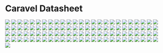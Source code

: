 # Caravel Datasheet

<img src="https://svg.wavedrom.com/{signal:[{name:'clk',wave:'p......'},{name:'bus',wave:'x.34.5x',data:'head body tail'},{name:'wire',wave:'0.1..0.'}]}"/>
<img src="https://svg.wavedrom.com/{reg: [{name: 'rxtx[7:0]', bits: 8},{'bits': 24}]}"/>

<img src="https://svg.wavedrom.com/{reg: [{name: 'rxtx[7:0]', bits: 8},{'bits': 24},], config: {hspace: 400, bits: 32, lanes: 1 }, options: {hspace: 400, bits: 32, lanes: 1}}"/>


<img src="https://svg.wavedrom.com/{reg: [{name: soc_rst,  type: 4, bits: 1},{name: cpu_rst,  bits: 1},{bits: 30}], config: {hspace: 400, bits: 32, lanes: 4 }, options: {hspace: 400, bits: 32, lanes: 4}}"/>
<img src="https://svg.wavedrom.com/{reg: [{name: scratch[31:0], attr: 'reset: 305419896', bits: 32}], config: {hspace: 400, bits: 32, lanes: 1 }, options: {hspace: 400, bits: 32, lanes: 1}}"/>
<img src="https://svg.wavedrom.com/{reg: [{name: bus_errors[31:0], bits: 32}], config: {hspace: 400, bits: 32, lanes: 1 }, options: {hspace: 400, bits: 32, lanes: 1}}"/>
<img src="https://svg.wavedrom.com/{reg: [{name: start,  type: 4, bits: 1},{bits: 7},{name: length,  bits: 8},{bits: 16}], config: {hspace: 400, bits: 32, lanes: 4 }, options: {hspace: 400, bits: 32, lanes: 4}}"/>
<img src="https://svg.wavedrom.com/{reg: [{name: done,  bits: 1},{bits: 31}], config: {hspace: 400, bits: 32, lanes: 4 }, options: {hspace: 400, bits: 32, lanes: 4}}"/>
<img src="https://svg.wavedrom.com/{reg: [{name: mosi[7:0], bits: 8},{bits: 24},], config: {hspace: 400, bits: 32, lanes: 1 }, options: {hspace: 400, bits: 32, lanes: 1}}"/>
<img src="https://svg.wavedrom.com/{reg: [{name: miso[7:0], bits: 8},{bits: 24},], config: {hspace: 400, bits: 32, lanes: 1 }, options: {hspace: 400, bits: 32, lanes: 1}}"/>
<img src="https://svg.wavedrom.com/{reg: [{name: sel,  attr: '1', bits: 1},{bits: 15},{name: mode,  bits: 1},{bits: 15}], config: {hspace: 400, bits: 32, lanes: 4 }, options: {hspace: 400, bits: 32, lanes: 4}}"/>
<img src="https://svg.wavedrom.com/{reg: [{name: mode,  bits: 1},{bits: 31}], config: {hspace: 400, bits: 32, lanes: 4 }, options: {hspace: 400, bits: 32, lanes: 4}}"/>
<img src="https://svg.wavedrom.com/{reg: [{name: clk_divider[15:0], attr: 'reset: 100', bits: 16},{bits: 16},], config: {hspace: 400, bits: 32, lanes: 1 }, options: {hspace: 400, bits: 32, lanes: 1}}"/>
<img src="https://svg.wavedrom.com/{reg: [{name: out, bits: 1},{bits: 31},], config: {hspace: 400, bits: 32, lanes: 4 }, options: {hspace: 400, bits: 32, lanes: 4}}"/>
<img src="https://svg.wavedrom.com/{reg: [{name: ien[127:96], bits: 32}], config: {hspace: 400, bits: 32, lanes: 1 }, options: {hspace: 400, bits: 32, lanes: 1}}"/>
<img src="https://svg.wavedrom.com/{reg: [{name: ien[95:64], bits: 32}], config: {hspace: 400, bits: 32, lanes: 1 }, options: {hspace: 400, bits: 32, lanes: 1}}"/>
<img src="https://svg.wavedrom.com/{reg: [{name: ien[63:32], bits: 32}], config: {hspace: 400, bits: 32, lanes: 1 }, options: {hspace: 400, bits: 32, lanes: 1}}"/>
<img src="https://svg.wavedrom.com/{reg: [{name: ien[31:0], bits: 32}], config: {hspace: 400, bits: 32, lanes: 1 }, options: {hspace: 400, bits: 32, lanes: 1}}"/>
<img src="https://svg.wavedrom.com/{reg: [{name: oe[127:96], bits: 32}], config: {hspace: 400, bits: 32, lanes: 1 }, options: {hspace: 400, bits: 32, lanes: 1}}"/>
<img src="https://svg.wavedrom.com/{reg: [{name: oe[95:64], bits: 32}], config: {hspace: 400, bits: 32, lanes: 1 }, options: {hspace: 400, bits: 32, lanes: 1}}"/>
<img src="https://svg.wavedrom.com/{reg: [{name: oe[63:32], bits: 32}], config: {hspace: 400, bits: 32, lanes: 1 }, options: {hspace: 400, bits: 32, lanes: 1}}"/>
<img src="https://svg.wavedrom.com/{reg: [{name: oe[31:0], bits: 32}], config: {hspace: 400, bits: 32, lanes: 1 }, options: {hspace: 400, bits: 32, lanes: 1}}"/>
<img src="https://svg.wavedrom.com/{reg: [{name: in[127:96], bits: 32}], config: {hspace: 400, bits: 32, lanes: 1 }, options: {hspace: 400, bits: 32, lanes: 1}}"/>
<img src="https://svg.wavedrom.com/{reg: [{name: in[95:64], bits: 32}], config: {hspace: 400, bits: 32, lanes: 1 }, options: {hspace: 400, bits: 32, lanes: 1}}"/>
<img src="https://svg.wavedrom.com/{reg: [{name: in[63:32], bits: 32}], config: {hspace: 400, bits: 32, lanes: 1 }, options: {hspace: 400, bits: 32, lanes: 1}}"/>
<img src="https://svg.wavedrom.com/{reg: [{name: in[31:0], bits: 32}], config: {hspace: 400, bits: 32, lanes: 1 }, options: {hspace: 400, bits: 32, lanes: 1}}"/>
<img src="https://svg.wavedrom.com/{reg: [{name: out[127:96], bits: 32}], config: {hspace: 400, bits: 32, lanes: 1 }, options: {hspace: 400, bits: 32, lanes: 1}}"/>
<img src="https://svg.wavedrom.com/{reg: [{name: out[95:64], bits: 32}], config: {hspace: 400, bits: 32, lanes: 1 }, options: {hspace: 400, bits: 32, lanes: 1}}"/>
<img src="https://svg.wavedrom.com/{reg: [{name: out[63:32], bits: 32}], config: {hspace: 400, bits: 32, lanes: 1 }, options: {hspace: 400, bits: 32, lanes: 1}}"/>
<img src="https://svg.wavedrom.com/{reg: [{name: out[31:0], bits: 32}], config: {hspace: 400, bits: 32, lanes: 1 }, options: {hspace: 400, bits: 32, lanes: 1}}"/>
<img src="https://svg.wavedrom.com/{reg: [{name: rxtx[7:0], bits: 8},{bits: 24},], config: {hspace: 400, bits: 32, lanes: 1 }, options: {hspace: 400, bits: 32, lanes: 1}}"/>
<img src="https://svg.wavedrom.com/{reg: [{name: txfull, bits: 1},{bits: 31},], config: {hspace: 400, bits: 32, lanes: 4 }, options: {hspace: 400, bits: 32, lanes: 4}}"/>
<img src="https://svg.wavedrom.com/{reg: [{name: rxempty, bits: 1},{bits: 31},], config: {hspace: 400, bits: 32, lanes: 4 }, options: {hspace: 400, bits: 32, lanes: 4}}"/>
<img src="https://svg.wavedrom.com/{reg: [{name: tx,  bits: 1},{name: rx,  bits: 1},{bits: 30}], config: {hspace: 400, bits: 32, lanes: 4 }, options: {hspace: 400, bits: 32, lanes: 4}}"/>
<img src="https://svg.wavedrom.com/{reg: [{name: tx,  bits: 1},{name: rx,  bits: 1},{bits: 30}], config: {hspace: 400, bits: 32, lanes: 4 }, options: {hspace: 400, bits: 32, lanes: 4}}"/>
<img src="https://svg.wavedrom.com/{reg: [{name: tx,  bits: 1},{name: rx,  bits: 1},{bits: 30}], config: {hspace: 400, bits: 32, lanes: 4 }, options: {hspace: 400, bits: 32, lanes: 4}}"/>
<img src="https://svg.wavedrom.com/{reg: [{name: txempty, bits: 1},{bits: 31},], config: {hspace: 400, bits: 32, lanes: 4 }, options: {hspace: 400, bits: 32, lanes: 4}}"/>
<img src="https://svg.wavedrom.com/{reg: [{name: rxfull, bits: 1},{bits: 31},], config: {hspace: 400, bits: 32, lanes: 4 }, options: {hspace: 400, bits: 32, lanes: 4}}"/>
<img src="https://svg.wavedrom.com/{reg: [{name: out, bits: 1},{bits: 31},], config: {hspace: 400, bits: 32, lanes: 4 }, options: {hspace: 400, bits: 32, lanes: 4}}"/>
<img src="https://svg.wavedrom.com/{reg: [{name: load[31:0], bits: 32}], config: {hspace: 400, bits: 32, lanes: 1 }, options: {hspace: 400, bits: 32, lanes: 1}}"/>
<img src="https://svg.wavedrom.com/{reg: [{name: reload[31:0], bits: 32}], config: {hspace: 400, bits: 32, lanes: 1 }, options: {hspace: 400, bits: 32, lanes: 1}}"/>
<img src="https://svg.wavedrom.com/{reg: [{name: en, bits: 1},{bits: 31},], config: {hspace: 400, bits: 32, lanes: 4 }, options: {hspace: 400, bits: 32, lanes: 4}}"/>
<img src="https://svg.wavedrom.com/{reg: [{name: update_value, bits: 1},{bits: 31},], config: {hspace: 400, bits: 32, lanes: 4 }, options: {hspace: 400, bits: 32, lanes: 4}}"/>
<img src="https://svg.wavedrom.com/{reg: [{name: value[31:0], bits: 32}], config: {hspace: 400, bits: 32, lanes: 1 }, options: {hspace: 400, bits: 32, lanes: 1}}"/>
<img src="https://svg.wavedrom.com/{reg: [{name: zero,  bits: 1},{bits: 31}], config: {hspace: 400, bits: 32, lanes: 4 }, options: {hspace: 400, bits: 32, lanes: 4}}"/>
<img src="https://svg.wavedrom.com/{reg: [{name: zero,  bits: 1},{bits: 31}], config: {hspace: 400, bits: 32, lanes: 4 }, options: {hspace: 400, bits: 32, lanes: 4}}"/>
<img src="https://svg.wavedrom.com/{reg: [{name: zero,  bits: 1},{bits: 31}], config: {hspace: 400, bits: 32, lanes: 4 }, options: {hspace: 400, bits: 32, lanes: 4}}"/>
<img src="https://svg.wavedrom.com/{reg: [{name: mmap_dummy_bits[7:0], bits: 8},{bits: 24},], config: {hspace: 400, bits: 32, lanes: 1 }, options: {hspace: 400, bits: 32, lanes: 1}}"/>
<img src="https://svg.wavedrom.com/{reg: [{name: master_cs, bits: 1},{bits: 31},], config: {hspace: 400, bits: 32, lanes: 4 }, options: {hspace: 400, bits: 32, lanes: 4}}"/>
<img src="https://svg.wavedrom.com/{reg: [{name: len,  bits: 8},{name: width,  bits: 4},{bits: 4},{name: mask,  bits: 8},{bits: 8}], config: {hspace: 400, bits: 32, lanes: 4 }, options: {hspace: 400, bits: 32, lanes: 4}}"/>
<img src="https://svg.wavedrom.com/{reg: [{name: master_rxtx[31:0], bits: 32}], config: {hspace: 400, bits: 32, lanes: 1 }, options: {hspace: 400, bits: 32, lanes: 1}}"/>
<img src="https://svg.wavedrom.com/{reg: [{name: tx_ready,  bits: 1},{name: rx_ready,  bits: 1},{bits: 30}], config: {hspace: 400, bits: 32, lanes: 4 }, options: {hspace: 400, bits: 32, lanes: 4}}"/>
<img src="https://svg.wavedrom.com/{reg: [{name: out, bits: 1},{bits: 31},], config: {hspace: 400, bits: 32, lanes: 4 }, options: {hspace: 400, bits: 32, lanes: 4}}"/>
<img src="https://svg.wavedrom.com/{reg: [{name: out, bits: 1},{bits: 31},], config: {hspace: 400, bits: 32, lanes: 4 }, options: {hspace: 400, bits: 32, lanes: 4}}"/>
<img src="https://svg.wavedrom.com/{reg: [{name: out, bits: 1},{bits: 31},], config: {hspace: 400, bits: 32, lanes: 4 }, options: {hspace: 400, bits: 32, lanes: 4}}"/>
<img src="https://svg.wavedrom.com/{reg: [{name: mode1, bits: 1},{bits: 31},], config: {hspace: 400, bits: 32, lanes: 4 }, options: {hspace: 400, bits: 32, lanes: 4}}"/>
<img src="https://svg.wavedrom.com/{reg: [{name: mode0, bits: 1},{bits: 31},], config: {hspace: 400, bits: 32, lanes: 4 }, options: {hspace: 400, bits: 32, lanes: 4}}"/>
<img src="https://svg.wavedrom.com/{reg: [{name: ien, bits: 1},{bits: 31},], config: {hspace: 400, bits: 32, lanes: 4 }, options: {hspace: 400, bits: 32, lanes: 4}}"/>
<img src="https://svg.wavedrom.com/{reg: [{name: oe, bits: 1},{bits: 31},], config: {hspace: 400, bits: 32, lanes: 4 }, options: {hspace: 400, bits: 32, lanes: 4}}"/>
<img src="https://svg.wavedrom.com/{reg: [{name: in, bits: 1},{bits: 31},], config: {hspace: 400, bits: 32, lanes: 4 }, options: {hspace: 400, bits: 32, lanes: 4}}"/>
<img src="https://svg.wavedrom.com/{reg: [{name: out, bits: 1},{bits: 31},], config: {hspace: 400, bits: 32, lanes: 4 }, options: {hspace: 400, bits: 32, lanes: 4}}"/>
<img src="https://svg.wavedrom.com/{reg: [{name: in, bits: 1},{bits: 31},], config: {hspace: 400, bits: 32, lanes: 4 }, options: {hspace: 400, bits: 32, lanes: 4}}"/>
<img src="https://svg.wavedrom.com/{reg: [{name: mode, bits: 1},{bits: 31},], config: {hspace: 400, bits: 32, lanes: 4 }, options: {hspace: 400, bits: 32, lanes: 4}}"/>
<img src="https://svg.wavedrom.com/{reg: [{name: edge, bits: 1},{bits: 31},], config: {hspace: 400, bits: 32, lanes: 4 }, options: {hspace: 400, bits: 32, lanes: 4}}"/>
<img src="https://svg.wavedrom.com/{reg: [{name: i0,  bits: 1},{bits: 31}], config: {hspace: 400, bits: 32, lanes: 4 }, options: {hspace: 400, bits: 32, lanes: 4}}"/>
<img src="https://svg.wavedrom.com/{reg: [{name: i0,  bits: 1},{bits: 31}], config: {hspace: 400, bits: 32, lanes: 4 }, options: {hspace: 400, bits: 32, lanes: 4}}"/>
<img src="https://svg.wavedrom.com/{reg: [{name: i0,  bits: 1},{bits: 31}], config: {hspace: 400, bits: 32, lanes: 4 }, options: {hspace: 400, bits: 32, lanes: 4}}"/>
<img src="https://svg.wavedrom.com/{reg: [{name: in, bits: 1},{bits: 31},], config: {hspace: 400, bits: 32, lanes: 4 }, options: {hspace: 400, bits: 32, lanes: 4}}"/>
<img src="https://svg.wavedrom.com/{reg: [{name: mode, bits: 1},{bits: 31},], config: {hspace: 400, bits: 32, lanes: 4 }, options: {hspace: 400, bits: 32, lanes: 4}}"/>
<img src="https://svg.wavedrom.com/{reg: [{name: edge, bits: 1},{bits: 31},], config: {hspace: 400, bits: 32, lanes: 4 }, options: {hspace: 400, bits: 32, lanes: 4}}"/>
<img src="https://svg.wavedrom.com/{reg: [{name: i0,  bits: 1},{bits: 31}], config: {hspace: 400, bits: 32, lanes: 4 }, options: {hspace: 400, bits: 32, lanes: 4}}"/>
<img src="https://svg.wavedrom.com/{reg: [{name: i0,  bits: 1},{bits: 31}], config: {hspace: 400, bits: 32, lanes: 4 }, options: {hspace: 400, bits: 32, lanes: 4}}"/>
<img src="https://svg.wavedrom.com/{reg: [{name: i0,  bits: 1},{bits: 31}], config: {hspace: 400, bits: 32, lanes: 4 }, options: {hspace: 400, bits: 32, lanes: 4}}"/>
<img src="https://svg.wavedrom.com/{reg: [{name: clk_divisor[7:0], attr: 'reset: 1', bits: 8},{bits: 24},], config: {hspace: 400, bits: 32, lanes: 1 }, options: {hspace: 400, bits: 32, lanes: 1}}"/>
<img src="https://svg.wavedrom.com/{reg: [{name: in, bits: 1},{bits: 31},], config: {hspace: 400, bits: 32, lanes: 4 }, options: {hspace: 400, bits: 32, lanes: 4}}"/>
<img src="https://svg.wavedrom.com/{reg: [{name: mode, bits: 1},{bits: 31},], config: {hspace: 400, bits: 32, lanes: 4 }, options: {hspace: 400, bits: 32, lanes: 4}}"/>
<img src="https://svg.wavedrom.com/{reg: [{name: edge, bits: 1},{bits: 31},], config: {hspace: 400, bits: 32, lanes: 4 }, options: {hspace: 400, bits: 32, lanes: 4}}"/>
<img src="https://svg.wavedrom.com/{reg: [{name: i0,  bits: 1},{bits: 31}], config: {hspace: 400, bits: 32, lanes: 4 }, options: {hspace: 400, bits: 32, lanes: 4}}"/>
<img src="https://svg.wavedrom.com/{reg: [{name: i0,  bits: 1},{bits: 31}], config: {hspace: 400, bits: 32, lanes: 4 }, options: {hspace: 400, bits: 32, lanes: 4}}"/>
<img src="https://svg.wavedrom.com/{reg: [{name: i0,  bits: 1},{bits: 31}], config: {hspace: 400, bits: 32, lanes: 4 }, options: {hspace: 400, bits: 32, lanes: 4}}"/>
<img src="https://svg.wavedrom.com/{reg: [{name: in, bits: 1},{bits: 31},], config: {hspace: 400, bits: 32, lanes: 4 }, options: {hspace: 400, bits: 32, lanes: 4}}"/>
<img src="https://svg.wavedrom.com/{reg: [{name: mode, bits: 1},{bits: 31},], config: {hspace: 400, bits: 32, lanes: 4 }, options: {hspace: 400, bits: 32, lanes: 4}}"/>
<img src="https://svg.wavedrom.com/{reg: [{name: edge, bits: 1},{bits: 31},], config: {hspace: 400, bits: 32, lanes: 4 }, options: {hspace: 400, bits: 32, lanes: 4}}"/>
<img src="https://svg.wavedrom.com/{reg: [{name: i0,  bits: 1},{bits: 31}], config: {hspace: 400, bits: 32, lanes: 4 }, options: {hspace: 400, bits: 32, lanes: 4}}"/>
<img src="https://svg.wavedrom.com/{reg: [{name: i0,  bits: 1},{bits: 31}], config: {hspace: 400, bits: 32, lanes: 4 }, options: {hspace: 400, bits: 32, lanes: 4}}"/>
<img src="https://svg.wavedrom.com/{reg: [{name: i0,  bits: 1},{bits: 31}], config: {hspace: 400, bits: 32, lanes: 4 }, options: {hspace: 400, bits: 32, lanes: 4}}"/>
<img src="https://svg.wavedrom.com/{reg: [{name: out, bits: 1},{bits: 31},], config: {hspace: 400, bits: 32, lanes: 4 }, options: {hspace: 400, bits: 32, lanes: 4}}"/>
<img src="https://svg.wavedrom.com/{reg: [{name: out[2:0], bits: 3},{bits: 29},], config: {hspace: 400, bits: 32, lanes: 4 }, options: {hspace: 400, bits: 32, lanes: 4}}"/>
<img src="https://svg.wavedrom.com/{reg: [{name: out, bits: 1},{bits: 31},], config: {hspace: 400, bits: 32, lanes: 4 }, options: {hspace: 400, bits: 32, lanes: 4}}"/>
<img src="https://svg.wavedrom.com/{reg: [{name: in, bits: 1},{bits: 31},], config: {hspace: 400, bits: 32, lanes: 4 }, options: {hspace: 400, bits: 32, lanes: 4}}"/>
<img src="https://svg.wavedrom.com/{reg: [{name: mode, bits: 1},{bits: 31},], config: {hspace: 400, bits: 32, lanes: 4 }, options: {hspace: 400, bits: 32, lanes: 4}}"/>
<img src="https://svg.wavedrom.com/{reg: [{name: edge, bits: 1},{bits: 31},], config: {hspace: 400, bits: 32, lanes: 4 }, options: {hspace: 400, bits: 32, lanes: 4}}"/>
<img src="https://svg.wavedrom.com/{reg: [{name: i0,  bits: 1},{bits: 31}], config: {hspace: 400, bits: 32, lanes: 4 }, options: {hspace: 400, bits: 32, lanes: 4}}"/>
<img src="https://svg.wavedrom.com/{reg: [{name: i0,  bits: 1},{bits: 31}], config: {hspace: 400, bits: 32, lanes: 4 }, options: {hspace: 400, bits: 32, lanes: 4}}"/>
<img src="https://svg.wavedrom.com/{reg: [{name: i0,  bits: 1},{bits: 31}], config: {hspace: 400, bits: 32, lanes: 4 }, options: {hspace: 400, bits: 32, lanes: 4}}"/>
<img src="https://svg.wavedrom.com/{reg: [{name: in, bits: 1},{bits: 31},], config: {hspace: 400, bits: 32, lanes: 4 }, options: {hspace: 400, bits: 32, lanes: 4}}"/>
<img src="https://svg.wavedrom.com/{reg: [{name: mode, bits: 1},{bits: 31},], config: {hspace: 400, bits: 32, lanes: 4 }, options: {hspace: 400, bits: 32, lanes: 4}}"/>
<img src="https://svg.wavedrom.com/{reg: [{name: edge, bits: 1},{bits: 31},], config: {hspace: 400, bits: 32, lanes: 4 }, options: {hspace: 400, bits: 32, lanes: 4}}"/>
<img src="https://svg.wavedrom.com/{reg: [{name: i0,  bits: 1},{bits: 31}], config: {hspace: 400, bits: 32, lanes: 4 }, options: {hspace: 400, bits: 32, lanes: 4}}"/>
<img src="https://svg.wavedrom.com/{reg: [{name: i0,  bits: 1},{bits: 31}], config: {hspace: 400, bits: 32, lanes: 4 }, options: {hspace: 400, bits: 32, lanes: 4}}"/>
<img src="https://svg.wavedrom.com/{reg: [{name: i0,  bits: 1},{bits: 31}], config: {hspace: 400, bits: 32, lanes: 4 }, options: {hspace: 400, bits: 32, lanes: 4}}"/>
